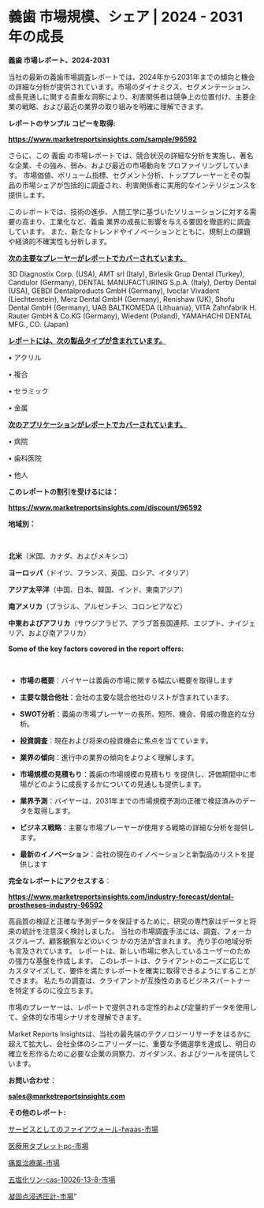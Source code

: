 # 義歯 市場規模、シェア | 2024 - 2031 年の成長

<strong>義歯 市場レポート、2024-2031</strong>

当社の最新の義歯市場調査レポートでは、2024年から2031年までの傾向と機会の詳細な分析が提供されています。市場のダイナミクス、セグメンテーション、成長見通しに関する貴重な洞察により、利害関係者は競争上の位置付け、主要企業の戦略、および最近の業界の取り組みを明確に理解できます。



<strong>レポートのサンプル コピーを取得:</strong> <a href=https://www.marketreportsinsights.com/sample/96592>

<strong><u>https://www.marketreportsinsights.com/sample/96592</u></strong></a>

さらに、この 義歯 の市場レポートでは、競合状況の詳細な分析を実施し、著名な企業、その強み、弱み、および最近の市場動向をプロファイリングしています。 市場価値、ボリューム指標、セグメント分析、トッププレーヤーとその製品の市場シェアが包括的に調査され、利害関係者に実用的なインテリジェンスを提供します。

このレポートでは、技術の進歩、人間工学に基づいたソリューションに対する需要の高まり、工業化など、義歯 業界の成長に影響を与える要因を徹底的に調査しています。 また、新たなトレンドやイノベーションとともに、規制上の課題や経済的不確実性も分析します。



<strong><u>次の主要なプレーヤーがレポートでカバーされています。</u></strong>

3D Diagnostix Corp. (USA), AMT srl (Italy), Birlesik Grup Dental (Turkey), Candulor (Germany), DENTAL MANUFACTURING S.p.A. (Italy), Derby Dental (USA), GEBDI Dentalproducts GmbH (Germany), Ivoclar Vivadent (Liechtenstein), Merz Dental GmbH (Germany), Renishaw (UK), Shofu Dental GmbH (Germany), UAB BALTKOMEDA (Lithuania), VITA Zahnfabrik H. Rauter GmbH & Co.KG (Germany), Wiedent (Poland), YAMAHACHI DENTAL MFG., CO. (Japan)



<strong><u><b>レポートには、次の製品タイプが含まれています。</b></u></strong>

• アクリル

• 複合

• セラミック

• 金属



<strong><u><b>次のアプリケーションがレポートでカバーされています。</b></u></strong>

• 病院

• 歯科医院

• 他人



<strong><b>このレポートの割引を受けるには：</b></strong>

<a href=https://www.marketreportsinsights.com/discount/96592>

<strong><u>https://www.marketreportsinsights.com/discount/96592</u></strong></a>



<strong>地域別：</strong>

<strong> </strong>



<strong>北米</strong>（米国、カナダ、およびメキシコ）



<strong>ヨーロッパ</strong>（ドイツ、フランス、英国、ロシア、イタリア）



<strong>アジア太平洋</strong>（中国、日本、韓国、インド、東南アジア）



<strong>南アメリカ</strong>（ブラジル、アルゼンチン、コロンビアなど）



<strong>中東およびアフリカ</strong>（サウジアラビア、アラブ首長国連邦、エジプト、ナイジェリア、および南アフリカ）



<strong>Some of the key factors covered in the report offers:</strong>

<strong> </strong>
<ul>
  <li>

<strong>市場の概要</strong>：バイヤーは義歯の市場に関する幅広い概要を取得します</li>
  <li>

<strong>主要な競合他社</strong>：会社の主要な競合他社のリストが含まれています。</li>
  <li>

<strong>SWOT分析</strong>：義歯の市場プレーヤーの長所、短所、機会、脅威の徹底的な分析。</li>
  <li>

<strong>投資調査</strong>：現在および将来の投資機会に焦点を当てています。</li>
  <li>

<strong>業界の傾向</strong>：進行中の業界の傾向をよりよく理解します。</li>
  <li>

<strong>市場規模の見積もり</strong>：義歯の市場規模の見積もり を提供し、評価期間中に市場がどのように成長するかについての見通しも提供します。</li>
  <li>

<strong>業界予測</strong>：バイヤーは、2031年までの市場規模予測の正確で検証済みのデータを取得します。</li>
  <li>

<strong>ビジネス戦略</strong>：主要な市場プレーヤーが使用する戦略の詳細な分析を提供します。</li>
  <li>

<strong>最新のイノベーション</strong>：会社の現在のイノベーションと新製品のリストを提供します</li>
</ul>


<strong>完全なレポートにアクセスする</strong>：

<a href=https://www.marketreportsinsights.com/industry-forecast/dental-prostheses-industry-96592>

<strong><u>https://www.marketreportsinsights.com/industry-forecast/dental-prostheses-industry-96592</u></strong></a>

高品質の検証と正確な予測データを保証するために、研究の専門家はデータと将来の統計を注意深く検討しました。 当社の市場調査手法には、調査、フォーカスグループ、顧客観察などのいくつ かの方法が含まれます。 売り手の地域分析も言及されています。 レポートは、新しい市場に参入しているユーザーのための強力な基盤を作成します。 このレポートは、クライアントのニーズに応じてカスタマイズして、要件を満たすレポートを確実に取得できるようにすることができます。 私たちの調査は、クライアントが互換性のあるビジネスパートナーを特定するのに役立ちます。

市場のプレーヤーは、レポートで提供される定性的および定量的データを使用して、全体的な市場シナリオを理解できます。

Market Reports Insightsは、当社の最先端のテクノロジーリサーチをはるかに超えて拡大し、会社全体のシニアリーダーに、重要な予備選挙を達成し、明日の確立を形作るために必要な企業の洞察力、ガイダンス、およびツールを提供しています。



<strong><b>お問い合わせ</b></strong>：

<a href=mailto:sales@marketreportsinsights.com>

<strong><u>sales@marketreportsinsights.com</u></strong></a>



<strong>その他のレポート:</strong>

<a href=https://www.linkedin.com/pulse/サービスとしてのファイアウォール-fwaas-市場-2023-swot-ijj0f/>サービスとしてのファイアウォール-fwaas-市場</a>

<a href=https://www.linkedin.com/pulse/医療用タブレットpc-市場-2023-最新の-cagr-および成長分析-2030-pr-news-hub-zhnef/>医療用タブレットpc-市場</a>

<a href=https://www.linkedin.com/pulse/痛風治療薬-市場-2023-収益と成長ドライバー-2030-consumer-connection-collective-360-p9hof/>痛風治療薬-市場</a>

<a href=https://www.linkedin.com/pulse/五塩化リン-cas-10026-13-8-市場-2023-総利益と主要ベンダー-phjqf/>五塩化リン-cas-10026-13-8-市場</a>

<a href=https://www.linkedin.com/pulse/凝固点浸透圧計-市場-2030-年までの需要に焦点を当てた-2023-ib4gf/>凝固点浸透圧計-市場</a>"
